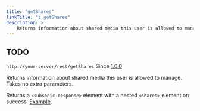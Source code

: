 ```yaml
---
title: "getShares"
linkTitle: "z getShares"
description: >
    Returns information about shared media this user is allowed to manage.
---
```


## TODO


`http://your-server/rest/getShares` Since [1.6.0](../subsonic-versions)

Returns information about shared media this user is allowed to manage. Takes no extra parameters.

Returns a `<subsonic-response>` element with a nested `<shares>` element on success. [Example](http://subsonic.org/pages/inc/api/examples/shares_example_1.xml).
